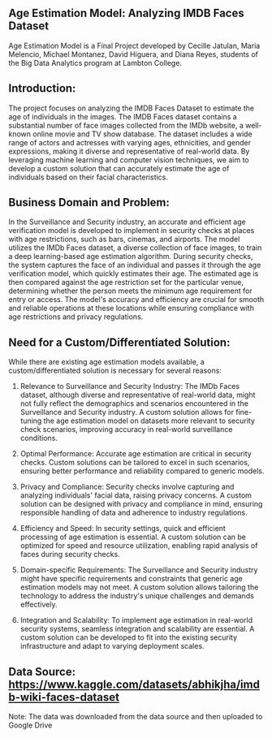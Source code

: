 ## Age Estimation Model: Analyzing IMDB Faces Dataset

Age Estimation Model is a Final Project developed by Cecille Jatulan, Maria Melencio, Michael Montanez, David Higuera, and Diana Reyes, students of the Big Data Analytics program at Lambton College.

## Introduction:
The project focuses on analyzing the IMDB Faces Dataset to estimate the age of individuals in the images. The IMDB Faces dataset contains a substantial number of face images collected from the IMDb website, a well-known online movie and TV show database. The dataset includes a wide range of actors and actresses with varying ages, ethnicities, and gender expressions, making it diverse and representative of real-world data. By leveraging machine learning and computer vision techniques, we aim to develop a custom solution that can accurately estimate the age of individuals based on their facial characteristics.

## Business Domain and Problem:
In the Surveillance and Security industry, an accurate and efficient age verification model is developed to implement in security checks at places with age restrictions, such as bars, cinemas, and airports. The model utilizes the IMDb Faces dataset, a diverse collection of face images, to train a deep learning-based age estimation algorithm. During security checks, the system captures the face of an individual and passes it through the age verification model, which quickly estimates their age. The estimated age is then compared against the age restriction set for the particular venue, determining whether the person meets the minimum age requirement for entry or access. The model's accuracy and efficiency are crucial for smooth and reliable operations at these locations while ensuring compliance with age restrictions and privacy regulations.

## Need for a Custom/Differentiated Solution:
While there are existing age estimation models available, a custom/differentiated solution is necessary for several reasons:

1.  Relevance to Surveillance and Security Industry: The IMDb Faces dataset, although diverse and representative of real-world data, might not fully reflect the demographics and scenarios encountered in the Surveillance and Security industry. A custom solution allows for fine-tuning the age estimation model on datasets more relevant to security check scenarios, improving accuracy in real-world surveillance conditions.

2.  Optimal Performance: Accurate age estimation are critical in security checks. Custom solutions can be tailored to excel in such scenarios, ensuring better performance and reliability compared to generic models.

3.  Privacy and Compliance: Security checks involve capturing and analyzing individuals' facial data, raising privacy concerns. A custom solution can be designed with privacy and compliance in mind, ensuring responsible handling of data and adherence to industry regulations.

4.  Efficiency and Speed: In security settings, quick and efficient processing of age estimation is essential. A custom solution can be optimized for speed and resource utilization, enabling rapid analysis of faces during security checks.

5.  Domain-specific Requirements: The Surveillance and Security industry might have specific requirements and constraints that generic age estimation models may not meet. A custom solution allows tailoring the technology to address the industry's unique challenges and demands effectively.

6.  Integration and Scalability: To implement age estimation in real-world security systems, seamless integration and scalability are essential. A custom solution can be developed to fit into the existing security infrastructure and adapt to varying deployment scales.

## Data Source: https://www.kaggle.com/datasets/abhikjha/imdb-wiki-faces-dataset
Note: The data was downloaded from the data source and then uploaded to Google Drive

